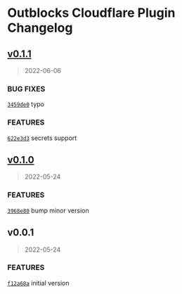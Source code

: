 # Outblocks Cloudflare Plugin Changelog

## [v0.1.1](https://github.com/outblocks/cli-plugin-cloudflare/compare/v0.1.0...v0.1.1)

> 2022-06-06

### BUG FIXES

[`3459de0`](https://github.com/outblocks/cli-plugin-cloudflare/commit/3459de036f97d35595d842f051ab0ba292205ea0) typo

### FEATURES

[`622e3d3`](https://github.com/outblocks/cli-plugin-cloudflare/commit/622e3d31535546af83262b08f61be76b86d2af0a) secrets support

## [v0.1.0](https://github.com/outblocks/cli-plugin-cloudflare/compare/v0.0.1...v0.1.0)

> 2022-05-24

### FEATURES

[`3968e80`](https://github.com/outblocks/cli-plugin-cloudflare/commit/3968e80651e6516793cb89c729108c5c8423fc04) bump minor version

## v0.0.1

> 2022-05-24

### FEATURES

[`f12a68a`](https://github.com/outblocks/cli-plugin-cloudflare/commit/f12a68aa4340105b9a84564773e352126bc5ba28) initial version
